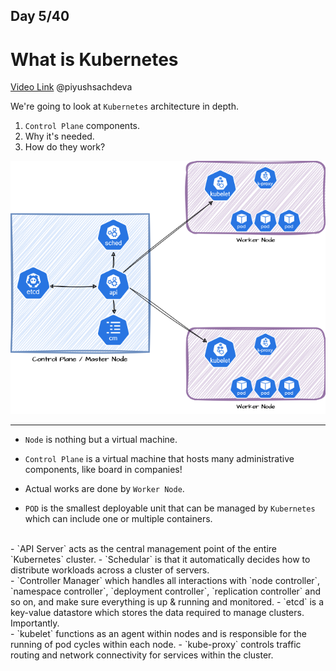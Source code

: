 ## Day 5/40
# What is Kubernetes
[Video Link](https://www.youtube.com/watch?v=SGGkUCctL4I)
@piyushsachdeva 

We're going to look at `Kubernetes` architecture in depth.
1. `Control Plane` components.
2. Why it's needed.
3. How do they work?

<img style="float: center;" src="https://github.com/sina14/40daysofkubernetes/blob/main/day05/kubernetes_arch.drawio.png">


---
- `Node` is nothing but a virtual machine.
- `Control Plane` is a virtual machine that hosts many administrative components, like board in companies!

- Actual works are done by `Worker Node`.
- `POD` is the smallest deployable unit that can be managed by `Kubernetes` which can include one or multiple containers.
<br/>
- `API Server` acts as the central management point of the entire `Kubernetes` cluster.
- `Schedular` is that it automatically decides how to distribute workloads across a cluster of servers.
<br/>
- `Controller Manager` which handles all interactions with `node controller`, `namespace controller`, `deployment controller`,  `replication controller` and so on, and make sure everything is up & running and monitored.
- `etcd` is a key-value datastore which stores the data required to manage clusters. Importantly.
<br/>
- `kubelet` functions as an agent within nodes and is responsible for the running of pod cycles within each node.
- `kube-proxy` controls traffic routing and network connectivity for services within the cluster.
<br/>
